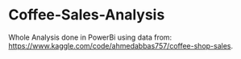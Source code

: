 # Coffee-Sales-Analysis

Whole Analysis done in PowerBi using data from: https://www.kaggle.com/code/ahmedabbas757/coffee-shop-sales.
